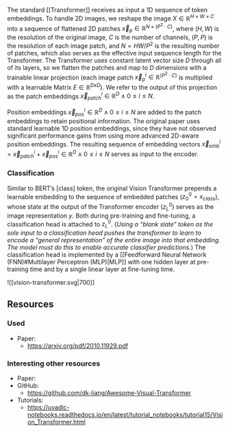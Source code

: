 The standard [[Transformer]] receives as input a 1D sequence of token embeddings. To handle 2D images, we reshape the image $X \in \mathbb{R}^{H×W ×C}$ into a sequence of flattened 2D patches $\vec{x}_p \in \mathbb{R}^{N ×(P^2 \cdot C)}$, where $(H, W)$ is the resolution of the original image, $C$ is the number of channels, $(P, P)$ is the resolution of each image patch, and $N = HW/P^2$ is the resulting number of patches, which also serves as the effective input sequence length for the Transformer. The Transformer uses constant latent vector size $D$ through all of its layers, so we flatten the patches and map to $D$ dimensions with a trainable linear projection (each image patch $\vec{x}_p^i \in \mathbb{R}^{(P^2 \cdot C)}$ is multiplied with a learnable Matrix $E \in \mathbb{R}^{DxD}$). We refer to the output of this projection as the patch embeddings $\vec{x}_{patch}^i \in \mathbb{R}^{D} \land 0 \leq i \leq N$. 

Position embeddings $\vec{x}_{pos}^i \in \mathbb{R}^{D} \land 0 \leq i \leq N$ are added to the patch embeddings to retain positional information. The original paper uses standard learnable 1D position embeddings, since they have not observed significant performance gains from using more advanced 2D-aware position embeddings. The resulting sequence of embedding vectors $\vec{x}_{emb}^i=\vec{x}_{patch}^i+\vec{x}_{pos}^i\in \mathbb{R}^{D} \land 0 \leq i \leq N$ serves as input to the encoder.

### Classification

Similar to BERT’s [class] token, the original Vision Transformer prepends a learnable embedding to the sequence of embedded patches ($z^0_0 = x_{class}$), whose state at the output of the Transformer encoder ($z^0_L$) serves as the image representation $y$. Both during pre-training and fine-tuning, a classification head is attached to $z^0_L$. (*Using a “blank slate” token as the sole input to a classification head pushes the transformer to learn to encode a “general representation” of the entire image into that embedding. The model must do this to enable accurate classifier predictions.*) The classification head is implemented by a [[Feedforward Neural Network (FNN)#Multilayer Perceptron (MLP)|MLP]] with one hidden layer at pre-training time and by a single linear layer at fine-tuning time. 


![[vision-transformer.svg|700]]
## Resources
### Used
- Paper:
	- https://arxiv.org/pdf/2010.11929.pdf
### Interesting other resources
- Paper:
- GitHub:
	- https://github.com/dk-liang/Awesome-Visual-Transformer
- Tutorials:
	- https://uvadlc-notebooks.readthedocs.io/en/latest/tutorial_notebooks/tutorial15/Vision_Transformer.html